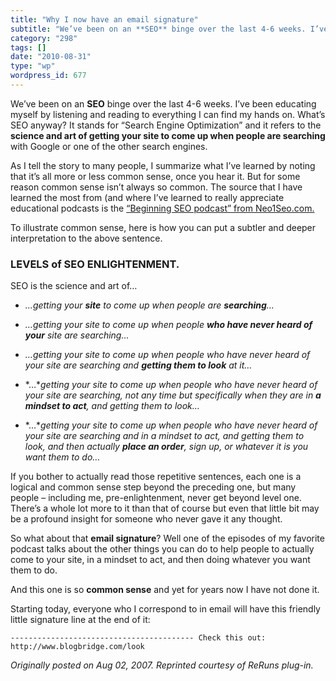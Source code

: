 ```yaml
---
title: "Why I now have an email signature"
subtitle: "We’ve been on an **SEO** binge over the last 4-6 weeks. I’ve been educating myself by listening and ..."
category: "298"
tags: []
date: "2010-08-31"
type: "wp"
wordpress_id: 677
---
```

We’ve been on an **SEO** binge over the last 4-6 weeks. I’ve been educating myself by listening and reading to everything I can find my hands on.
What’s SEO anyway? It stands for “Search Engine Optimization” and it refers to the **science and art of getting your site to come up when people are searching** with Google or one of the other search engines.

As I tell the story to many people, I summarize what I’ve learned by noting that it’s all more or less common sense, once you hear it. But for some reason common sense isn’t always so common. The source that I have learned the most from (and where I’ve learned to really appreciate educational podcasts is the [“Beginning SEO podcast” from Neo1Seo.com.](http://podcast.neo1seo.com/)

To illustrate common sense, here is how you can put a subtler and deeper interpretation to the above sentence.

### LEVELS of SEO ENLIGHTENMENT.
SEO is the science and art of…

- *…getting your **site** to come up when people are **searching**…*

- *…getting your site to come up when people **who have never heard of your** site are searching…*

- *…getting your site to come up when people who have never heard of your site are searching and **getting them to look** at it…*

- *…**getting your site to come up when people who have never heard of your site are searching, not any time but specifically when they are in **a mindset to act**, and getting them to look…*

- *…**getting your site to come up when people who have never heard of your site are searching and in a mindset to act, and getting them to look, and then actually **place an order**, sign up, or whatever it is you want them to do…*

If you bother to actually read those repetitive sentences, each one is a logical and common sense step beyond the preceding one, but many people – including me, pre-enlightenment, never get beyond level one. There’s a whole lot more to it than that of course but even that little bit may be a profound insight for someone who never gave it any thought.

So what about that **email signature**? Well one of the episodes of my favorite podcast talks about the other things you can do to help people to actually come to your site, in a mindset to act, and then doing whatever you want them to do.

And this one is so **common sense** and yet for years now I have not done it.

Starting today, everyone who I correspond to in email will have this friendly little signature line at the end of it:

`-----------------------------------------
Check this out: http://www.blogbridge.com/look`

*Originally posted on Aug 02, 2007. Reprinted courtesy of ReRuns plug-in.*